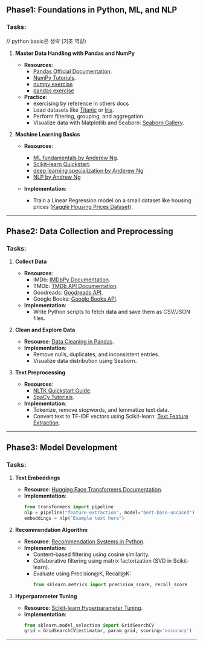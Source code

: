 ## Phase1: Foundations in Python, ML, and NLP

### Tasks:
// python basic은 생략 (기초 역량)

1. **Master Data Handling with Pandas and NumPy**
   - **Resources**:
     - [Pandas Official Documentation](https://pandas.pydata.org/docs/).
     - [NumPy Tutorials](https://numpy.org/doc/stable/user/quickstart.html).
     - [numpy exercise](https://github.com/rougier/numpy-100/tree/master)
     - [pandas exercise](https://github.com/guipsamora/pandas_exercises)
   - **Practice**:
     - exercising by reference in others docs
     - Load datasets like [Titanic](https://www.kaggle.com/c/titanic) or [Iris](https://archive.ics.uci.edu/ml/datasets/iris).
     - Perform filtering, grouping, and aggregation.
     - Visualize data with Matplotlib and Seaborn: [Seaborn Gallery](https://seaborn.pydata.org/examples/index.html).
  

1. **Machine Learning Basics**
   - **Resources**:
     - [ML fundamentals by Anderew Ng](https://www.coursera.org/learn/machine-learning).
     - [Scikit-learn Quickstart](https://scikit-learn.org/stable/getting_started.html).
     - [deep learning specialization by Anderew Ng](https://www.coursera.org/specializations/deep-learning)
     - [NLP by Andrew Ng]()
  
   - **Implementation**:
     - Train a Linear Regression model on a small dataset like housing prices ([Kaggle Housing Prices Dataset](https://www.kaggle.com/c/house-prices-advanced-regression-techniques)).

---

## Phase2: Data Collection and Preprocessing

### Tasks:
1. **Collect Data**
   - **Resources**:
     - IMDb: [IMDbPy Documentation](https://imdbpy.readthedocs.io/en/latest/).
     - TMDb: [TMDb API Documentation](https://developer.themoviedb.org/reference/intro/getting-started).
     - Goodreads: [Goodreads API](https://www.goodreads.com/api).
     - Google Books: [Google Books API](https://developers.google.com/books/docs/v1/getting_started).
   - **Implementation**:
     - Write Python scripts to fetch data and save them as CSV/JSON files.

2. **Clean and Explore Data**
   - **Resource**: [Data Cleaning in Pandas](https://pandas.pydata.org/pandas-docs/stable/user_guide/cookbook.html#data-cleaning).
   - **Implementation**:
     - Remove nulls, duplicates, and inconsistent entries.
     - Visualize data distribution using Seaborn.

3. **Text Preprocessing**
   - **Resources**:
     - [NLTK Quickstart Guide](https://www.nltk.org/).
     - [SpaCy Tutorials](https://spacy.io/usage).
   - **Implementation**:
     - Tokenize, remove stopwords, and lemmatize text data.
     - Convert text to TF-IDF vectors using Scikit-learn: [Text Feature Extraction](https://scikit-learn.org/stable/modules/feature_extraction.html).

---

## Phase3: Model Development

### Tasks:
1. **Text Embeddings**
   - **Resource**: [Hugging Face Transformers Documentation](https://huggingface.co/docs/transformers/index).
   - **Implementation**:
     ```python
     from transformers import pipeline
     nlp = pipeline("feature-extraction", model="bert-base-uncased")
     embeddings = nlp("Example text here")
     ```

2. **Recommendation Algorithm**
   - **Resource**: [Recommendation Systems in Python](https://www.analyticsvidhya.com/blog/2018/06/comprehensive-guide-recommendation-engine-python/).
   - **Implementation**:
     - Content-based filtering using cosine similarity.
     - Collaborative filtering using matrix factorization (SVD in Scikit-learn).
     - Evaluate using Precision@K, Recall@K:
       ```python
       from sklearn.metrics import precision_score, recall_score
       ```

3. **Hyperparameter Tuning**
   - **Resource**: [Scikit-learn Hyperparameter Tuning](https://scikit-learn.org/stable/modules/grid_search.html).
   - **Implementation**:
     ```python
     from sklearn.model_selection import GridSearchCV
     grid = GridSearchCV(estimator, param_grid, scoring='accuracy')
     ```

---
